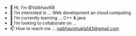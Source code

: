 - 👋 Hi, I’m @Vaibhavi68
- 👀 I’m interested in ... Web development an cloud computing
- 🌱 I’m currently learning ... C++ & java 
- 💞️ I’m looking to collaborate on ...
- 📫 How to reach me ... vaibhavishukla143@gmail.com


<!---
Vaibhavi68/Vaibhavi68 is a ✨ special ✨ repository because its `README.md` (this file) appears on your GitHub profile.
You can click the Preview link to take a look at your changes.
--->
